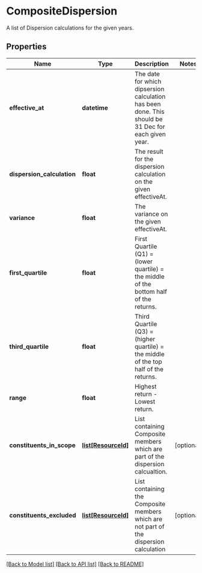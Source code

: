 # CompositeDispersion

A list of Dispersion calculations for the given years.

## Properties
Name | Type | Description | Notes
------------ | ------------- | ------------- | -------------
**effective_at** | **datetime** | The date for which dipsersion calculation has been done. This should be 31 Dec for each given year. | 
**dispersion_calculation** | **float** | The result for the dispersion calculation on the given effectiveAt. | 
**variance** | **float** | The variance on the given effectiveAt. | 
**first_quartile** | **float** | First Quartile (Q1) &#x3D;  (lower quartile) &#x3D; the middle of the bottom half of the returns. | 
**third_quartile** | **float** | Third Quartile (Q3) &#x3D;  (higher quartile) &#x3D; the middle of the top half of the returns. | 
**range** | **float** | Highest return - Lowest return. | 
**constituents_in_scope** | [**list[ResourceId]**](ResourceId.md) | List containing Composite members which are part of the dispersion calcualtion. | [optional] 
**constituents_excluded** | [**list[ResourceId]**](ResourceId.md) | List containing the Composite members which are not part of the dispersion calculation | [optional] 

[[Back to Model list]](../README.md#documentation-for-models) [[Back to API list]](../README.md#documentation-for-api-endpoints) [[Back to README]](../README.md)


